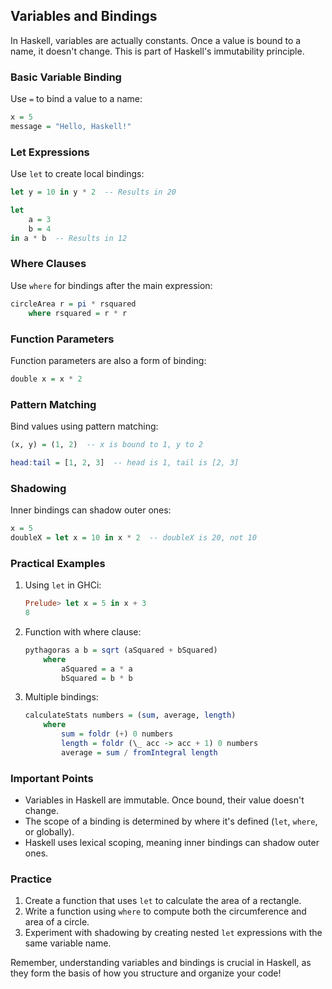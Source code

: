 ## Variables and Bindings

In Haskell, variables are actually constants. Once a value is bound to a name, it doesn't change. This is part of Haskell's immutability principle.

### Basic Variable Binding

Use `=` to bind a value to a name:

```haskell
x = 5
message = "Hello, Haskell!"
```

### Let Expressions

Use `let` to create local bindings:

```haskell
let y = 10 in y * 2  -- Results in 20

let 
    a = 3
    b = 4
in a * b  -- Results in 12
```

### Where Clauses

Use `where` for bindings after the main expression:

```haskell
circleArea r = pi * rsquared
    where rsquared = r * r
```

### Function Parameters

Function parameters are also a form of binding:

```haskell
double x = x * 2
```

### Pattern Matching

Bind values using pattern matching:

```haskell
(x, y) = (1, 2)  -- x is bound to 1, y to 2

head:tail = [1, 2, 3]  -- head is 1, tail is [2, 3]
```

### Shadowing

Inner bindings can shadow outer ones:

```haskell
x = 5
doubleX = let x = 10 in x * 2  -- doubleX is 20, not 10
```

### Practical Examples

1. Using `let` in GHCi:
   ```haskell
   Prelude> let x = 5 in x + 3
   8
   ```

2. Function with where clause:
   ```haskell
   pythagoras a b = sqrt (aSquared + bSquared)
       where
           aSquared = a * a
           bSquared = b * b
   ```

3. Multiple bindings:
   ```haskell
   calculateStats numbers = (sum, average, length)
       where
           sum = foldr (+) 0 numbers
           length = foldr (\_ acc -> acc + 1) 0 numbers
           average = sum / fromIntegral length
   ```

### Important Points

- Variables in Haskell are immutable. Once bound, their value doesn't change.
- The scope of a binding is determined by where it's defined (`let`, `where`, or globally).
- Haskell uses lexical scoping, meaning inner bindings can shadow outer ones.

### Practice

1. Create a function that uses `let` to calculate the area of a rectangle.
2. Write a function using `where` to compute both the circumference and area of a circle.
3. Experiment with shadowing by creating nested `let` expressions with the same variable name.

Remember, understanding variables and bindings is crucial in Haskell, as they form the basis of how you structure and organize your code!